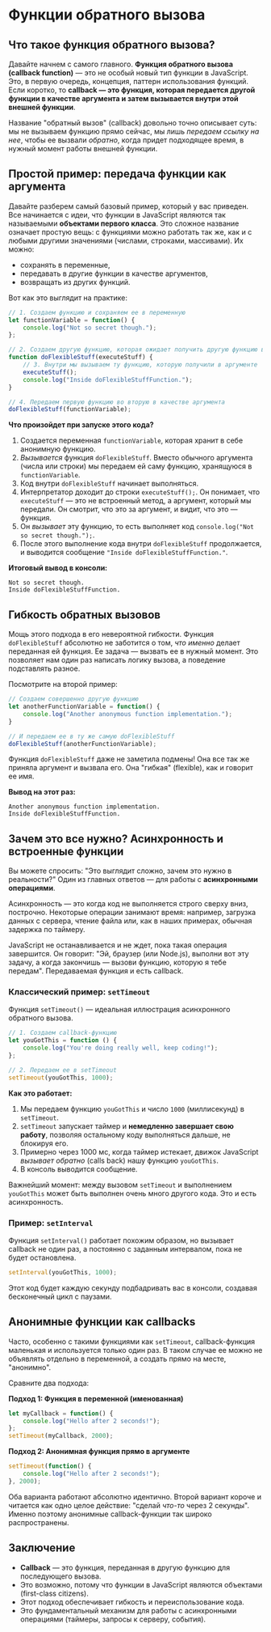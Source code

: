 # Функции обратного вызова

## Что такое функция обратного вызова?

Давайте начнем с самого главного. **Функция обратного вызова (callback function)** — это не особый новый тип функции в JavaScript. Это, в первую очередь, концепция, паттерн использования функций. Если коротко, то **callback — это функция, которая передается другой функции в качестве аргумента и затем вызывается внутри этой внешней функции**.

Название "обратный вызов" (callback) довольно точно описывает суть: мы не вызываем функцию прямо сейчас, мы лишь *передаем ссылку на нее*, чтобы ее вызвали *обратно*, когда придет подходящее время, в нужный момент работы внешней функции.

## Простой пример: передача функции как аргумента

Давайте разберем самый базовый пример, который у вас приведен. Все начинается с идеи, что функции в JavaScript являются так называемыми **объектами первого класса**. Это сложное название означает простую вещь: с функциями можно работать так же, как и с любыми другими значениями (числами, строками, массивами). Их можно:
- сохранять в переменные,
- передавать в другие функции в качестве аргументов,
- возвращать из других функций.

Вот как это выглядит на практике:

```javascript
// 1. Создаем функцию и сохраняем ее в переменную
let functionVariable = function() {
    console.log("Not so secret though.");
};

// 2. Создаем другую функцию, которая ожидает получить другую функцию в качестве аргумента
function doFlexibleStuff(executeStuff) {
    // 3. Внутри мы вызываем ту функцию, которую получили в аргументе
    executeStuff();
    console.log("Inside doFlexibleStuffFunction.");
}

// 4. Передаем первую функцию во вторую в качестве аргумента
doFlexibleStuff(functionVariable);
```

**Что произойдет при запуске этого кода?**

1. Создается переменная `functionVariable`, которая хранит в себе анонимную функцию.
2. *Вызывается* функция `doFlexibleStuff`. Вместо обычного аргумента (числа или строки) мы передаем ей саму функцию, хранящуюся в `functionVariable`.
3. Код внутри `doFlexibleStuff` начинает выполняться.
4. Интерпретатор доходит до строки `executeStuff();`. Он понимает, что `executeStuff` — это не встроенный метод, а аргумент, который мы передали. Он смотрит, что это за аргумент, и видит, что это — функция.
5. Он *вызывает* эту функцию, то есть выполняет код `console.log("Not so secret though.");`.
6. После этого выполнение кода внутри `doFlexibleStuff` продолжается, и выводится сообщение `"Inside doFlexibleStuffFunction."`.

**Итоговый вывод в консоли:**
```
Not so secret though.
Inside doFlexibleStuffFunction.
```

## Гибкость обратных вызовов

Мощь этого подхода в его невероятной гибкости. Функция `doFlexibleStuff` абсолютно не заботится о том, *что именно* делает переданная ей функция. Ее задача — вызвать ее в нужный момент. Это позволяет нам один раз написать логику вызова, а поведение подставлять разное.

Посмотрите на второй пример:

```javascript
// Создаем совершенно другую функцию
let anotherFunctionVariable = function() {
    console.log("Another anonymous function implementation.");
}

// И передаем ее в ту же самую doFlexibleStuff
doFlexibleStuff(anotherFunctionVariable);
```

Функция `doFlexibleStuff` даже не заметила подмены! Она все так же приняла аргумент и вызвала его. Она "гибкая" (flexible), как и говорит ее имя.

**Вывод на этот раз:**
```
Another anonymous function implementation.
Inside doFlexibleStuffFunction.
```

## Зачем это все нужно? Асинхронность и встроенные функции

Вы можете спросить: "Это выглядит сложно, зачем это нужно в реальности?" Один из главных ответов — для работы с **асинхронными операциями**.

Асинхронность — это когда код не выполняется строго сверху вниз, построчно. Некоторые операции занимают время: например, загрузка данных с сервера, чтение файла или, как в наших примерах, обычная задержка по таймеру.

JavaScript не останавливается и не ждет, пока такая операция завершится. Он говорит: "Эй, браузер (или Node.js), выполни вот эту задачу, а когда закончишь — вызови функцию, которую я тебе передам". Передаваемая функция и есть callback.

### Классический пример: `setTimeout`

Функция `setTimeout()` — идеальная иллюстрация асинхронного обратного вызова.

```javascript
// 1. Создаем callback-функцию
let youGotThis = function () {
    console.log("You're doing really well, keep coding!");
};

// 2. Передаем ее в setTimeout
setTimeout(youGotThis, 1000);
```

**Как это работает:**

1. Мы передаем функцию `youGotThis` и число `1000` (миллисекунд) в `setTimeout`.
2. `setTimeout` запускает таймер и **немедленно завершает свою работу**, позволяя остальному коду выполняться дальше, не блокируя его.
3. Примерно через 1000 мс, когда таймер истекает, движок JavaScript *вызывает обратно* (calls back) нашу функцию `youGotThis`.
4. В консоль выводится сообщение.

Важнейший момент: между вызовом `setTimeout` и выполнением `youGotThis` может быть выполнен очень много другого кода. Это и есть асинхронность.

### Пример: `setInterval`

Функция `setInterval()` работает похожим образом, но вызывает callback не один раз, а постоянно с заданным интервалом, пока не будет остановлена.

```javascript
setInterval(youGotThis, 1000);
```
Этот код будет каждую секунду подбадривать вас в консоли, создавая бесконечный цикл с паузами.

## Анонимные функции как callbacks

Часто, особенно с такими функциями как `setTimeout`, callback-функция маленькая и используется только один раз. В таком случае ее можно не объявлять отдельно в переменной, а создать прямо на месте, "анонимно".

Сравните два подхода:

**Подход 1: Функция в переменной (именованная)**
```javascript
let myCallback = function() {
    console.log("Hello after 2 seconds!");
};
setTimeout(myCallback, 2000);
```

**Подход 2: Анонимная функция прямо в аргументе**
```javascript
setTimeout(function() {
    console.log("Hello after 2 seconds!");
}, 2000);
```

Оба варианта работают абсолютно идентично. Второй вариант короче и читается как одно целое действие: "сделай *что-то* через 2 секунды". Именно поэтому анонимные callback-функции так широко распространены.

## Заключение

- **Callback** — это функция, переданная в другую функцию для последующего вызова.
- Это возможно, потому что функции в JavaScript являются объектами (first-class citizens).
- Этот подход обеспечивает гибкость и переиспользование кода.
- Это фундаментальный механизм для работы с асинхронными операциями (таймеры, запросы к серверу, события).
